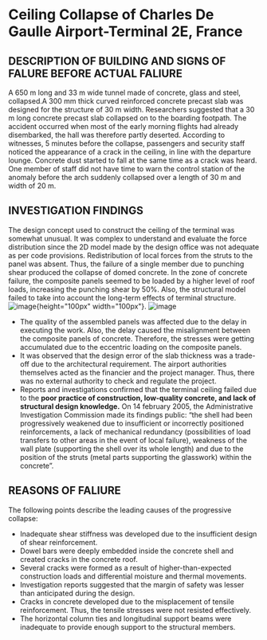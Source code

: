 # Ceiling Collapse of Charles De Gaulle Airport-Terminal 2E, France
## DESCRIPTION OF BUILDING AND SIGNS OF FALURE BEFORE ACTUAL FALIURE
A 650 m long and 33 m wide tunnel made of concrete, glass and steel, collapsed.A 300 mm thick curved reinforced concrete precast slab was designed for the structure of 30 m width. Researchers suggested that a 30 m long concrete precast slab collapsed on to the boarding footpath. The accident occurred when most of the early morning flights had already disembarked, the hall was therefore partly deserted. According to witnesses, 5 minutes before the collapse, passengers and security staff noticed the appearance of a crack in the ceiling, in line with the departure lounge. Concrete dust started to fall at the same time as a crack was heard. One member of staff did not have time to warn the control station of the anomaly before the arch suddenly collapsed over a length of 30 m and width of 20 m.
## INVESTIGATION FINDINGS
The design concept used to construct the ceiling of the terminal was somewhat unusual. It was complex to understand and evaluate the force distribution since the 2D model made by the design office was not adequate as per code provisions. Redistribution of local forces from the struts to the panel was absent. Thus, the failure of a single member due to punching shear produced the collapse of domed concrete. 
In the zone of concrete failure, the composite panels seemed to be loaded by a higher level of roof loads, increasing the punching shear by 50%. Also, the structural model failed to take into account the long-term effects of terminal structure. 
![image](https://user-images.githubusercontent.com/56110295/227772117-fde819e1-301d-461e-a344-b1514b796f6a.png){height="100px" width="100px"}.
![image](https://user-images.githubusercontent.com/56110295/227771957-62d67234-60bb-4d4c-9dc4-1766d2293082.png)
*  The quality of the assembled panels was affected due to the delay in executing the work. Also, the delay caused the misalignment between the composite panels of concrete. Therefore, the stresses were getting accumulated due to the eccentric loading on the composite panels. 
*  It was observed that the design error of the slab thickness was a trade-off due to the architectural requirement. The airport authorities themselves acted as the financier and the project manager. Thus, there was no external authority to check and regulate the project. 
*  Reports and investigations confirmed that the terminal ceiling failed due to the **poor practice of construction, low-quality concrete, and lack of structural design knowledge.**
On 14 february 2005, the Administrative Investigation Commission made its findings public: “the shell had been progressively weakened due to insufficient or incorrectly positioned reinforcements, a lack of mechanical redundancy (possibilities of load transfers to other areas in the event of local failure), weakness of the wall plate (supporting the shell over its whole length) and due to the position of the struts (metal parts supporting the glasswork) within the concrete”.
## REASONS OF FALIURE 
The following points describe the leading causes of the progressive collapse: 
*  Inadequate shear stiffness was developed due to the insufficient design of shear reinforcement. 
*  Dowel bars were deeply embedded inside the concrete shell and created cracks in the concrete roof. 
*  Several cracks were formed as a result of higher-than-expected construction loads and differential moisture and thermal movements.
*  Investigation reports suggested that the margin of safety was lesser than anticipated during the design. 
*  Cracks in concrete developed due to the misplacement of tensile reinforcement. Thus, the tensile stresses were not resisted effectively. 
*  The horizontal column ties and longitudinal support beams were inadequate to provide enough support to the structural members. 
